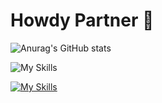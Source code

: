 # Howdy Partner 👾 
![Anurag's GitHub stats](https://github-readme-stats.vercel.app/api?username=sherifElhabibi&theme=outrun&show_icons=true) 






![My Skills](https://skillicons.dev/icons?i=js,html,css,jquery,bootstrap,sass)



[![My Skills](https://skillicons.dev/icons?i=js,html,css,,figma&theme=light)](https://skillicons.dev)
